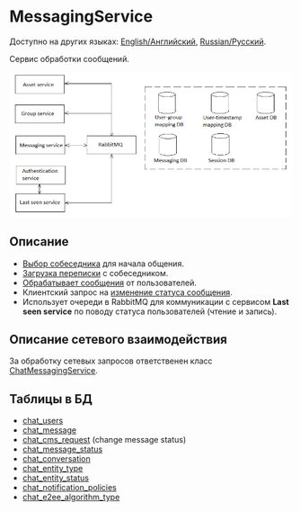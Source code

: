 # MessagingService

Доступно на других языках: [English/Английский](MessagingService.md), [Russian/Русский](MessagingService.ru.md).

Сервис обработки сообщений.

![SystemOverview](../img/SystemOverview.png)

## Описание 

- [Выбор собеседника](Processes/Messaging/SearchDialog.ru.md) для начала общения.
- [Загрузка переписки](Processes/Messaging/StartConversation.ru.md) с собеседником.
- [Обрабатывает сообщения](Processes/Messaging/ProcessNewMessages.ru.md) от пользователей.
- Клиентский запрос на [изменение статуса сообщения](Processes/Messaging/ChangeMessageStatus.ru.md).
- Использует очереди в RabbitMQ для коммуникации с сервисом **Last seen service** по поводу статуса пользователей (чтение и запись). 

## Описание сетевого взаимодействия 

За обработку сетевых запросов ответственен класс [ChatMessagingService](../Core/Services/ChatMessagingService.md).

## Таблицы в БД

- [chat_users](../DbTables/chat_users.md)
- [chat_message](../DbTables/chat_message.md)
- [chat_cms_request](../DbTables/chat_cms_request.md) (change message status)
- [chat_message_status](../DbTables/chat_message_status.md)
- [chat_conversation](../DbTables/chat_conversation.md)
- [chat_entity_type](../DbTables/chat_entity_type.md)
- [chat_entity_status](../DbTables/chat_entity_status.md)
- [chat_notification_policies](../DbTables/chat_notification_policies.md)
- [chat_e2ee_algorithm_type](../DbTables/chat_e2ee_algorithm_type.md)
